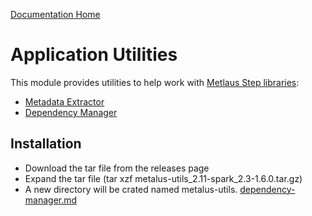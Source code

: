 [Documentation Home](../docs/readme.md)

# Application Utilities
This module provides utilities to help work with [Metlaus Step libraries](../docs/step-libraries.md):

* [Metadata Extractor](../docs/metadata-extractor.md)
* [Dependency Manager](../docs/dependency-manager.md)

## Installation
* Download the tar file from the releases page
* Expand the tar file (tar xzf metalus-utils_2.11-spark_2.3-1.6.0.tar.gz)
* A new directory will be crated named metalus-utils.
[dependency-manager.md](..%2Fdocs%2Fdependency-manager.md)
